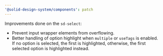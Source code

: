 ```yaml
---
'@solid-design-system/components': patch
---
```


Improvements done on the `sd-select`:

- Prevent input wrapper elements from overflowing.
- Better handling of option highlight when `multiple` or `useTags` is enabled. If no option is selected, the first is highlighted, otherwise, the first selected option is highlighted instead.


